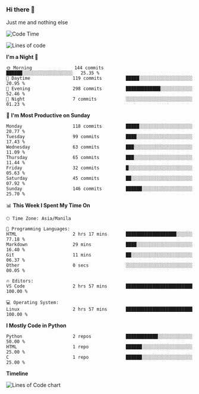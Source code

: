 ### Hi there 👋

Just me and nothing else


<!--START_SECTION:waka-->
![Code Time](http://img.shields.io/badge/Code%20Time-110%20hrs%2058%20mins-blue)

![Lines of code](https://img.shields.io/badge/From%20Hello%20World%20I%27ve%20Written-1.3%20million%20lines%20of%20code-blue)

**I'm a Night 🦉** 

```text
🌞 Morning                144 commits         ██████░░░░░░░░░░░░░░░░░░░   25.35 % 
🌆 Daytime                119 commits         █████░░░░░░░░░░░░░░░░░░░░   20.95 % 
🌃 Evening                298 commits         █████████████░░░░░░░░░░░░   52.46 % 
🌙 Night                  7 commits           ░░░░░░░░░░░░░░░░░░░░░░░░░   01.23 % 
```
📅 **I'm Most Productive on Sunday** 

```text
Monday                   118 commits         █████░░░░░░░░░░░░░░░░░░░░   20.77 % 
Tuesday                  99 commits          ████░░░░░░░░░░░░░░░░░░░░░   17.43 % 
Wednesday                63 commits          ███░░░░░░░░░░░░░░░░░░░░░░   11.09 % 
Thursday                 65 commits          ███░░░░░░░░░░░░░░░░░░░░░░   11.44 % 
Friday                   32 commits          █░░░░░░░░░░░░░░░░░░░░░░░░   05.63 % 
Saturday                 45 commits          ██░░░░░░░░░░░░░░░░░░░░░░░   07.92 % 
Sunday                   146 commits         ██████░░░░░░░░░░░░░░░░░░░   25.70 % 
```


📊 **This Week I Spent My Time On** 

```text
🕑︎ Time Zone: Asia/Manila

💬 Programming Languages: 
HTML                     2 hrs 17 mins       ███████████████████░░░░░░   77.18 % 
Markdown                 29 mins             ████░░░░░░░░░░░░░░░░░░░░░   16.40 % 
Git                      11 mins             ██░░░░░░░░░░░░░░░░░░░░░░░   06.37 % 
Other                    0 secs              ░░░░░░░░░░░░░░░░░░░░░░░░░   00.05 % 

🔥 Editors: 
VS Code                  2 hrs 57 mins       █████████████████████████   100.00 % 

💻 Operating System: 
Linux                    2 hrs 57 mins       █████████████████████████   100.00 % 
```

**I Mostly Code in Python** 

```text
Python                   2 repos             ████████████░░░░░░░░░░░░░   50.00 % 
HTML                     1 repo              ██████░░░░░░░░░░░░░░░░░░░   25.00 % 
C                        1 repo              ██████░░░░░░░░░░░░░░░░░░░   25.00 % 
```



**Timeline**

![Lines of Code chart](https://raw.githubusercontent.com/mauring55/mauring55/main/assets/bar_graph.png)


<!--END_SECTION:waka-->
